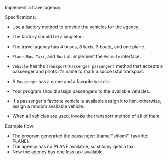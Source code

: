Implement a travel agency.

Specifications:
- Use a factory method to provide the vehicles for the agency.
- The factory should be a singleton.
- The travel agency has 4 buses, 8 taxis, 3 boats, and one plane.
- `Plane`, `Bus`, `Taxi`, and `Boat` all implement the `Vehicle` interface.
- `Vehicle` has the `transport(Passenger passenger)` method that accepts a passenger and prints it's name to mark a successful transport.
- A `Passenger` has a name and a favorite `Vehicle`.

- Your program should assign passengers to the available vehicles.
- If a passenger's favorite vehicle is available assign it to him, otherwise, assign a random available vehicle.
- When all vehicles are used, invoke the transport method of all of them.

Example flow:
- The program generated the passenger:
{name:"shlomi", favorite: PLANE}
- The agency has no PLANE available, so shlomy gets a taxi.
- Now the agency has one less taxi available.
